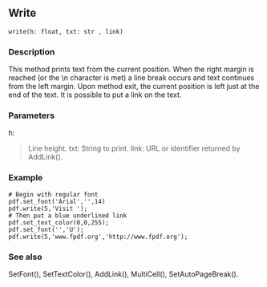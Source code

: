 ## Write ##
```
write(h: float, txt: str , link)
```

### Description ###

This method prints text from the current position. When the right margin is reached (or the \n character is met) a line break occurs and text continues from the left margin. Upon method exit, the current position is left just at the end of the text.
It is possible to put a link on the text.

### Parameters ###

h:
> Line height.
txt:
> String to print.
link:
> URL or identifier returned by AddLink().

### Example ###
```
# Begin with regular font
pdf.set_font('Arial','',14)
pdf.write(5,'Visit ');
# Then put a blue underlined link
pdf.set_text_color(0,0,255);
pdf.set_font('','U');
pdf.write(5,'www.fpdf.org','http://www.fpdf.org');
```
### See also ###

SetFont(), SetTextColor(), AddLink(), MultiCell(), SetAutoPageBreak().